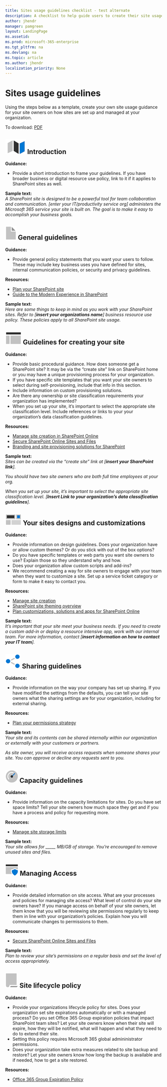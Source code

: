 ```yaml
---
title: Sites usage guidelines checklist - test alternate
description: A checklist to help guide users to create their site usage guidance.
author: jhendr
manager: pamgreen
layout: LandingPage
ms.assetid: 
ms.prod: microsoft-365-enterprise
ms.tgt_pltfrm: na
ms.devlang: na
ms.topic: article
ms.author: jhendr
localization_priority: None 
---
```


# Sites usage guidelines

Using the steps below as a template, create your own site usage guidance for your site owners on how sites are set up and managed at your organization. 

To download: [PDF](downloads/sites-usage-guidelines.pdf)


## ![Alt image text](media/map.png "A map") Introduction
**Guidance:**</br>
- Provide a short introduction to frame your guidelines. If you have broader business or digital resource use policy, link to it if it applies to SharePoint sites as well.

**Sample text:**</br>
*A SharePoint site is designed to be a powerful tool for team collaboration and communication. [enter your IT/productivity service org] administers the Microsoft 365 service your site is built on. The goal is to make it easy to accomplish your business goals.*</br>


 
## ![Alt image text](media/document.png "Guidelines") General guidelines
**Guidance:**</br> 
- Provide general policy statements that you want your users to follow. These may include key business uses you have defined for sites, internal communication policies, or security and privacy guidelines.

**Resources:**</br>
- [Plan your SharePoint site](https://support.office.com/en-us/article/plan-your-sharepoint-site-35d9adfe-d5cc-462f-a63a-bae7f2529182)
- [Guide to the Modern Experience in SharePoint](https://docs.microsoft.com/en-us/sharepoint/guide-to-sharepoint-modern-experience)

**Sample text:**</br>
*Here are some things to keep in mind as you work with your SharePoint sites. Refer to [**insert your organizations name**] business resource use policy. These policies apply to all SharePoint site usage.*

 
## ![Alt image text](media/subsite.png "Site")  Guidelines for creating your site

**Guidance:**</br>
- Provide basic procedural guidance. How does someone get a SharePoint site? It may be via the “create site” link on SharePoint home or you may have a unique provisioning process for your organization.  
- If you have specific site templates that you want your site owners to select during self-provisioning, include that info in this section.</br>
- Include information on custom provisioning solutions.</br>
- Are there any ownership or site classification requirements your organization has implemented? </br>
- When you set up your site, it’s important to select the appropriate site classification level. Include references or links to your your organization’s data classification guidelines.</br>

**Resources:**</br>
- [Manage site creation in SharePoint Online](https://docs.microsoft.com/en-us/sharepoint/manage-site-creation)
- [Secure SharePoint Online Sites and Files](https://docs.microsoft.com/en-us/office365/securitycompliance/secure-sharepoint-online-sites-and-files)
- [Branding and site provisioning solutions for SharePoint](https://docs.microsoft.com/en-us/sharepoint/dev/solution-guidance/branding-and-site-provisioning-solutions-for-sharepoint)

**Sample text:**</br>
*Sites can be created via the “create site” link at [**insert your SharePoint link**].* 

*You should have two site owners who are both full time employees at your org.*

*When you set up your site, it’s important to select the appropriate site classification level. [**Insert Link to your organization’s data classification guidelines**].*

 
## ![Alt image text](media/navigation.png "Site design")  Your sites designs and customizations

**Guidance:**</br>
- Provide information on design guidelines. Does your organization have or allow custom themes? Or do you stick with out of the box options?
- Do you have specific templates or web parts you want site owners to use? Explain those so they understand why and how. 
- Does your organization allow custom scripts and add-ins?
- We recommend creating a way for site owners to engage with your team when they want to customize a site. Set up a service ticket category or form to make it easy to contact you. 

**Resources:**</br>
- [Manage site creation](https://docs.microsoft.com/en-us/sharepoint/manage-site-creation)
- [SharePoint site theming overview](https://docs.microsoft.com/en-us/sharepoint/dev/declarative-customization/site-theming/sharepoint-site-theming-overview)
- [Plan customizations, solutions and apps for SharePoint Online](https://docs.microsoft.com/en-us/sharepoint/extend-and-develop)


**Sample text:**</br>
*It’s important that your site meet your business needs. If you need to create a custom add-in or deploy a resource intensive app, work with our internal team. For more information, contact [**insert information on how to contact your IT team**].*

 
## ![Alt image text](media/sharing.png "Sharing") Sharing guidelines

**Guidance:**</br>
- Provide information on the way your company has set up sharing. If you have modified the settings from the defaults, you can tell your site owners what the sharing settings are for your organization, including for external sharing. 

**Resources:** </br>
- [Plan your permissions strategy](https://docs.microsoft.com/en-us/sharepoint/plan-your-permissions-strategy)


**Sample text:** </br>
*Your site and its contents can be shared internally within our organization or externally with your customers or partners.* 

*As site owner, you will receive access requests when someone shares your site. You can approve or decline any requests sent to you.*

 
## ![Alt image text](media/capacity.png "Capacity")  Capacity guidelines 

**Guidance:** </br>
- Provide information on the capacity limitations for sites. Do you have set space limits? Tell your site owners how much space they get and if you have a process and policy for requesting more.

**Resources:**</br>
- [Manage site storage limits](https://docs.microsoft.com/en-us/sharepoint/manage-site-collection-storage-limits)

**Sample text:** </br>
*Your site allows for _____ MB/GB of storage. You’re encouraged to remove unused sites and files.*

 
## ![Alt image text](media/secure.png "Access")   Managing Access

**Guidance:**</br>
- Provide detailed information on site access. What are your processes and policies for managing site access? What level of control do your site owners have? If you manage access on behalf of your site owners, let them know that you will be reviewing site permissions regularly to keep them in line with your organization’s policies. Explain how you will communicate changes to permissions to them.

**Resources:** </br>
- [Secure SharePoint Online Sites and Files](https://docs.microsoft.com/en-us/office365/securitycompliance/secure-sharepoint-online-sites-and-files)

**Sample text:** </br>
*Plan to review your site’s permissions on a regular basis and set the level of access appropriately.*


## ![Alt image text](media/policy.png "Policy")   Site lifecycle policy

**Guidance:**</br>
- Provide your organizations lifecycle policy for sites. Does your organization set site expirations automatically or with a managed process? Do you set Office 365 Group expiration policies that impact SharePoint team sites? Let your site owners know when their site will expire, how they will be notified, what will happen and what they need to do to extend their site.
- Setting this policy requires Microsoft 365 global admininistrator permissions.
- Does your organization take extra measures related to site backup and restore? Let your site owners know how long the backup is available and if needed, how to get a site restored.


**Resources:** </br>
- [Office 365 Group Expiration Policy](https://docs.microsoft.com/office365/admin/create-groups/office-365-groups-expiration-policy?view=o365-worldwide)

